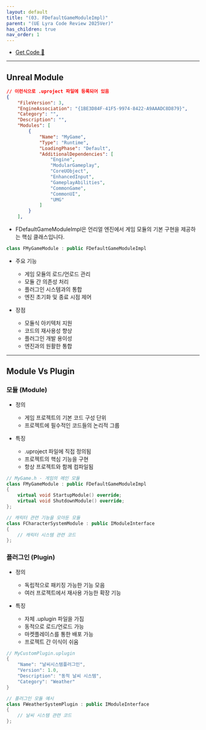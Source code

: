 ```yaml
---
layout: default
title: "(03. FDefaultGameModuleImpl)"
parent: "(UE Lyra Code Review 2025Ver)"
has_children: true
nav_order: 1
---
```


* [Get Code 🌟](https://github.com/Arthur880708/LyraCloneSample)

---

## Unreal Module

```json
// 이런식으로 .uproject 파일에 등록되어 있음
{
	"FileVersion": 3,
	"EngineAssociation": "{1BE3D84F-41F5-9974-8422-A9AAADC8D879}",
	"Category": "",
	"Description": "",
	"Modules": [
		{
			"Name": "MyGame",
			"Type": "Runtime",
			"LoadingPhase": "Default",
			"AdditionalDependencies": [
				"Engine",
				"ModularGameplay",
				"CoreUObject",
				"EnhancedInput",
				"GameplayAbilities",
				"CommonGame",
				"CommonUI",
				"UMG"
			]
		}
	],
```

* FDefaultGameModuleImpl은 언리얼 엔진에서 게임 모듈의 기본 구현을 제공하는 핵심 클래스입니다.

```cpp
class FMyGameModule : public FDefaultGameModuleImpl
```

* 주요 기능
    * 게임 모듈의 로드/언로드 관리
    * 모듈 간 의존성 처리
    * 플러그인 시스템과의 통합
    * 엔진 초기화 및 종료 시점 제어

* 장점
    * 모듈식 아키텍처 지원
    * 코드의 재사용성 향상
    * 플러그인 개발 용이성
    * 엔진과의 원활한 통합

---

## Module Vs Plugin

### 모듈 (Module)

* 정의
    * 게임 프로젝트의 기본 코드 구성 단위
    * 프로젝트에 필수적인 코드들의 논리적 그룹

* 특징
    * .uproject 파일에 직접 정의됨
    * 프로젝트의 핵심 기능을 구현
    * 항상 프로젝트와 함께 컴파일됨

```cpp
// MyGame.h - 게임의 메인 모듈
class FMyGameModule : public FDefaultGameModuleImpl
{
    virtual void StartupModule() override;
    virtual void ShutdownModule() override;
};

// 캐릭터 관련 기능을 모아둔 모듈
class FCharacterSystemModule : public IModuleInterface
{
    // 캐릭터 시스템 관련 코드
};
```

### 플러그인 (Plugin)

* 정의
    * 독립적으로 패키징 가능한 기능 모음
    * 여러 프로젝트에서 재사용 가능한 확장 기능

* 특징
    * 자체 .uplugin 파일을 가짐
    * 동적으로 로드/언로드 가능
    * 마켓플레이스를 통한 배포 가능
    * 프로젝트 간 이식이 쉬움

```cpp
// MyCustomPlugin.uplugin
{
    "Name": "날씨시스템플러그인",
    "Version": 1.0,
    "Description": "동적 날씨 시스템",
    "Category": "Weather"
}

// 플러그인 모듈 예시
class FWeatherSystemPlugin : public IModuleInterface
{
    // 날씨 시스템 관련 코드
};
```
